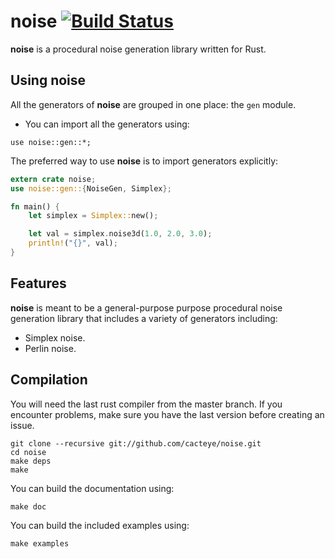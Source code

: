 # noise [![Build Status](https://travis-ci.org/cacteye/noise.png)](https://travis-ci.org/cacteye/noise)

**noise** is a procedural noise generation library written for Rust.

## Using **noise**
All the generators of **noise** are grouped in one place: the `gen` module.

* You can import all the generators using:

```ignore
use noise::gen::*;
```

The preferred way to use **noise** is to import generators explicitly:

```rust
extern crate noise;
use noise::gen::{NoiseGen, Simplex};

fn main() {
    let simplex = Simplex::new();

    let val = simplex.noise3d(1.0, 2.0, 3.0);
    println!("{}", val);
}
```

## Features
**noise** is meant to be a general-purpose purpose procedural noise generation library that
includes a variety of generators including:

* Simplex noise.
* Perlin noise.

## Compilation
You will need the last rust compiler from the master branch.
If you encounter problems, make sure you have the last version before creating an issue.

```ignore
git clone --recursive git://github.com/cacteye/noise.git
cd noise
make deps
make
```

You can build the documentation using:

```ignore
make doc
```

You can build the included examples using:

```ignore
make examples
```
